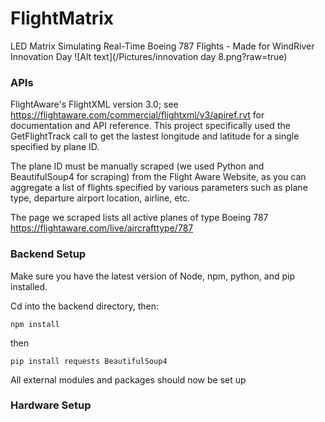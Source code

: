 # FlightMatrix
LED Matrix Simulating Real-Time Boeing 787 Flights - Made for WindRiver Innovation Day
![Alt text](/Pictures/innovation day 8.png?raw=true)
### APIs

FlightAware's FlightXML version 3.0; see https://flightaware.com/commercial/flightxml/v3/apiref.rvt for documentation and API reference. This project specifically used the GetFlightTrack call to get the lastest longitude and latitude for a single specified by plane ID.

The plane ID must be manually scraped (we used Python and BeautifulSoup4 for scraping) from the Flight Aware Website, as you can aggregate a list of flights specified by various parameters such as plane type, departure airport location, airline, etc.

The page we scraped lists all active planes of type Boeing 787 
https://flightaware.com/live/aircrafttype/787


### Backend Setup

Make sure you have the latest version of Node, npm, python, and pip installed.

Cd into the backend directory, then:

```
npm install
```

then 

```
pip install requests BeautifulSoup4
```

All external modules and packages should now be set up

### Hardware Setup
